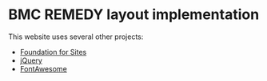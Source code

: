 # BMC REMEDY layout implementation

This website uses several other projects:

 - [Foundation for Sites]()
 - [jQuery](https://github.com/jquery/jquery)
 - [FontAwesome]()
 

 